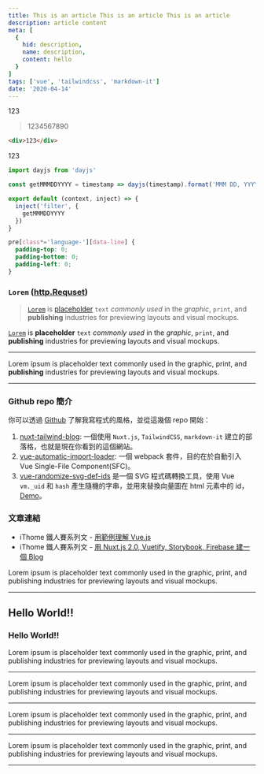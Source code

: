 ```yaml
---
title: This is an article This is an article This is an article
description: article content
meta: [
  {
    hid: description,
    name: description,
    content: hello
  }
]
tags: ['vue', 'tailwindcss', 'markdown-it']
date: '2020-04-14'
---
```



123

> 1234567890

```html
<div>123</div>
```

123

```js
import dayjs from 'dayjs'

const getMMMDDYYYY = timestamp => dayjs(timestamp).format('MMM DD, YYYY')

export default (context, inject) => {
  inject('filter', {
    getMMMDDYYYY
  })
}

```

```css
pre[class*='language-'][data-line] {
  padding-top: 0;
  padding-bottom: 0;
  padding-left: 0;
}
```

### `Lorem` ([http.Requset](#123))

> [`Lorem`](#Lorem) is [placeholder](#Lorem) `text` *commonly used* in the _graphic_, `print`, and __publishing__ industries for previewing layouts and visual mockups.

[`Lorem`](/posts) is **placeholder** `text` *commonly used* in the _graphic_, `print`, and __publishing__ industries for previewing layouts and visual mockups.

---

Lorem ipsum is placeholder text commonly used in the graphic, print, and __publishing__ industries for previewing layouts and visual mockups.

---

### Github repo 簡介

你可以透過 [Github](https://github.com/hunterliu1003) 了解我寫程式的風格，並從這幾個 repo 開始：

1. [nuxt-tailwind-blog](https://github.com/hunterliu1003/nuxt-tailwind-blog): 一個使用 `Nuxt.js`, `TailwindCSS`, `markdown-it` 建立的部落格，也就是現在你看到的這個網站。
2. [vue-automatic-import-loader](https://github.com/hunterliu1003/vue-automatic-import-loader): 一個 webpack 套件，目的在於自動引入 Vue Single-File Component(SFC)。
3. [vue-randomize-svg-def-ids](https://github.com/hunterliu1003/vue-randomize-svg-def-ids) 是一個 SVG 程式碼轉換工具，使用 Vue `vm._uid` 和 `hash` 產生隨機的字串，並用來替換向量圖在 html 元素中的 id，[Demo](https://hunterliu1003.github.io/vue_randomize_svg_def_ids/)。 

### 文章連結

- iThome 鐵人賽系列文 - [用範例理解 Vue.js](https://ithelp.ithome.com.tw/users/20107107/ironman/1243)
- iThome 鐵人賽系列文 - [用 Nuxt.js 2.0, Vuetify, Storybook, Firebase 建一個 Blog](https://ithelp.ithome.com.tw/users/20107107/ironman/1614)


Lorem ipsum is placeholder text commonly used in the graphic, print, and publishing industries for previewing layouts and visual mockups.

---

## Hello World!!

### Hello World!!

Lorem ipsum is placeholder text commonly used in the graphic, print, and publishing industries for previewing layouts and visual mockups.

---

Lorem ipsum is placeholder text commonly used in the graphic, print, and publishing industries for previewing layouts and visual mockups.

---

Lorem ipsum is placeholder text commonly used in the graphic, print, and publishing industries for previewing layouts and visual mockups.

---

Lorem ipsum is placeholder text commonly used in the graphic, print, and publishing industries for previewing layouts and visual mockups.

---
